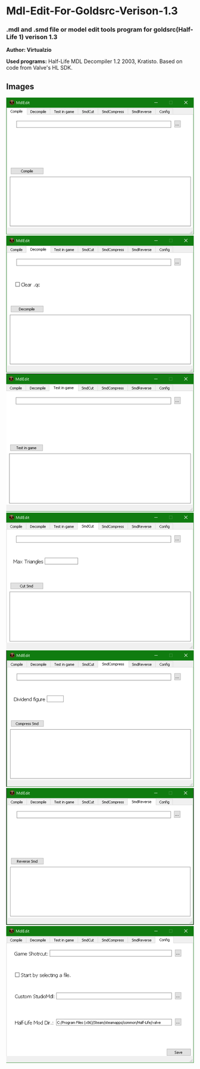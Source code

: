 # Mdl-Edit-For-Goldsrc-Verison-1.3
### .mdl and .smd file or model edit tools program for goldsrc(Half-Life 1) verison 1.3

**Author: Virtualzio**

**Used programs:**
Half-Life MDL Decompiler 1.2
2003, Kratisto. Based on code from Valve's HL SDK.

## Images

![Compile Menu](./compiel.png)
![Decompile Menu](./decompile.png)
![Test in game model Menu](./test.png)
![Smd Cut Menu](./cut.png)
![Smd Compress Menu](./compress.png)
![Smd Reverse Menu](./rev.png)
![Config Menu](./cfg.png)

